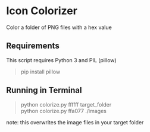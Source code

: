 # Icon Colorizer
Color a folder of PNG files with a hex value

## Requirements
This script requires Python 3 and PIL (pillow)
> pip install pillow

## Running in Terminal
> python colorize.py ffffff target_folder <br>
> python colorize.py ffa077 ./images

note: this overwrites the image files in your target folder
